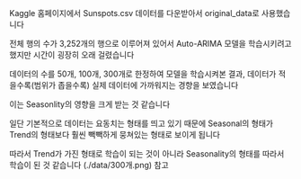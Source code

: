 Kaggle 홈페이지에서 Sunspots.csv 데이터를 다운받아서 original_data로 사용했습니다

전체 행의 수가 3,252개의 행으로 이루어져 있어서 Auto-ARIMA 모델을 학습시키려고 했지만 시간이 굉장히 오래 걸렸습니다

데이터의 수를 50개, 100개, 300개로 한정하여 모델을 학습시켜본 결과, 데이터가 적을수록(범위가 좁을수록) 실제 데이터에 가까워지는 경향을 보였습니다

이는 Seasonlity의 영향을 크게 받는 것 같습니다

일단 기본적으로 데이터는 요동치는 형태를 띄고 있기 때문에 Seasonal의 형태가 Trend의 형태보다 훨씬 빽빽하게 뭉쳐있는 형태로 보이게 됩니다

따라서 Trend가 가진 형태로 학습이 되는 것이 아니라 Seasonality의 형태를 따라서 학습이 된 것 같습니다 (./data/300개.png) 참고
